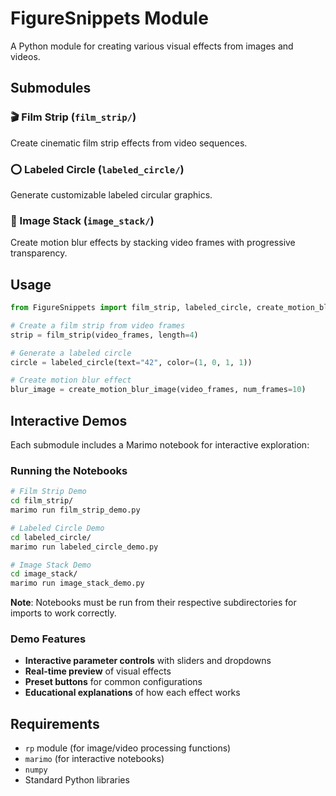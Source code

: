 # FigureSnippets Module

A Python module for creating various visual effects from images and videos.

## Submodules

### 🎬 Film Strip (`film_strip/`)
Create cinematic film strip effects from video sequences.

### ⭕ Labeled Circle (`labeled_circle/`)  
Generate customizable labeled circular graphics.

### 📸 Image Stack (`image_stack/`)
Create motion blur effects by stacking video frames with progressive transparency.

## Usage

```python
from FigureSnippets import film_strip, labeled_circle, create_motion_blur_image

# Create a film strip from video frames
strip = film_strip(video_frames, length=4)

# Generate a labeled circle
circle = labeled_circle(text="42", color=(1, 0, 1, 1))

# Create motion blur effect
blur_image = create_motion_blur_image(video_frames, num_frames=10)
```

## Interactive Demos

Each submodule includes a Marimo notebook for interactive exploration:

### Running the Notebooks

```bash
# Film Strip Demo
cd film_strip/
marimo run film_strip_demo.py

# Labeled Circle Demo  
cd labeled_circle/
marimo run labeled_circle_demo.py

# Image Stack Demo
cd image_stack/
marimo run image_stack_demo.py
```

**Note**: Notebooks must be run from their respective subdirectories for imports to work correctly.

### Demo Features

- **Interactive parameter controls** with sliders and dropdowns
- **Real-time preview** of visual effects
- **Preset buttons** for common configurations
- **Educational explanations** of how each effect works

## Requirements

- `rp` module (for image/video processing functions)
- `marimo` (for interactive notebooks)
- `numpy` 
- Standard Python libraries